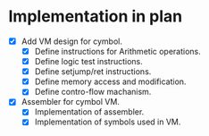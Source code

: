 # Implementation in plan

- [x] Add VM design for cymbol.
    - [x] Define instructions for Arithmetic operations.
    - [x] Define logic test instructions.
    - [x] Define setjump/ret instructions.
    - [x] Define memory access and modification.
    - [x] Define contro-flow machanism.
    
- [x] Assembler for cymbol VM.
    - [x] Implementation of assembler.
    - [x] Implementation of symbols used in VM.